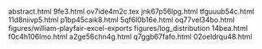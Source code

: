 abstract.html
9fe3.html
ov7ide4m2c.tex
jnk67p56lpg.html
tfguuub54c.html
11d8niivp5.html
p1bp45caik8.html
5qf6l0b16e.html
oq77vel34bo.html
figures/william-playfair-excel-exports
figures/log_distribution
14bea.html
f0c4h106lmo.html
a2ge56chn4g.html
q7ggb67fafo.html
02oeldrqu48.html